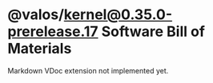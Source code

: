 # @valos/kernel@0.35.0-prerelease.17 Software Bill of Materials

Markdown VDoc extension not implemented yet.
